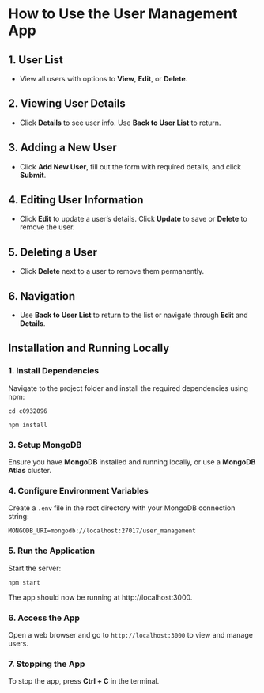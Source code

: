 # How to Use the User Management App

## 1. User List
- View all users with options to **View**, **Edit**, or **Delete**.

## 2. Viewing User Details
- Click **Details** to see user info. Use **Back to User List** to return.

## 3. Adding a New User
- Click **Add New User**, fill out the form with required details, and click **Submit**.

## 4. Editing User Information
- Click **Edit** to update a user’s details. Click **Update** to save or **Delete** to remove the user.

## 5. Deleting a User
- Click **Delete** next to a user to remove them permanently.

## 6. Navigation
- Use **Back to User List** to return to the list or navigate through **Edit** and **Details**.


Installation and Running Locally
--------------------------------

### 1\. Install Dependencies

Navigate to the project folder and install the required dependencies using npm:

`cd c0932096`

`npm install`

### 3\. Setup MongoDB

Ensure you have **MongoDB** installed and running locally, or use a **MongoDB Atlas** cluster.


### 4\. Configure Environment Variables

Create a `.env` file in the root directory with your MongoDB connection string:

`MONGODB_URI=mongodb://localhost:27017/user_management`

### 5\. Run the Application

Start the server:

`npm start`

The app should now be running at http://localhost:3000.

### 6\. Access the App

Open a web browser and go to `http://localhost:3000` to view and manage users.

### 7\. Stopping the App

To stop the app, press **Ctrl + C** in the terminal.